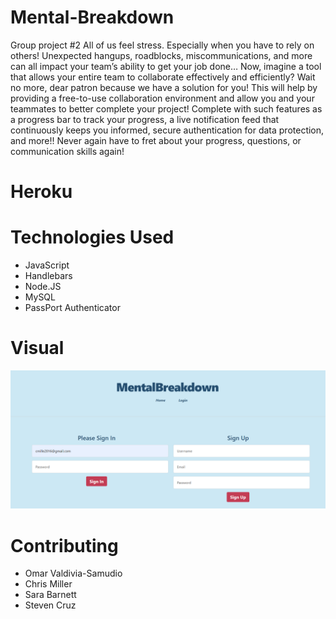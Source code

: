 # Mental-Breakdown
Group project #2
All of us feel stress. Especially when you have to rely on others! Unexpected hangups, roadblocks, miscommunications, and more can all impact your team’s ability to get your job done…
Now, imagine a tool that allows your entire team to collaborate effectively and efficiently? Wait no more, dear patron because we have a solution for you!
This will help by providing a free-to-use collaboration environment and allow you and your teammates to better complete your project!
Complete with such features as a progress bar to track your progress, a live notification feed that continuously keeps you informed, secure authentication for data protection, and more!!
Never again have to fret about your progress, questions, or communication skills again!


# Heroku 


# Technologies Used
* JavaScript
* Handlebars
* Node.JS
* MySQL
* PassPort Authenticator

# Visual
![](2022-02-15-16-25-42.png)

# Contributing
* Omar Valdivia-Samudio
* Chris Miller
* Sara Barnett
* Steven Cruz